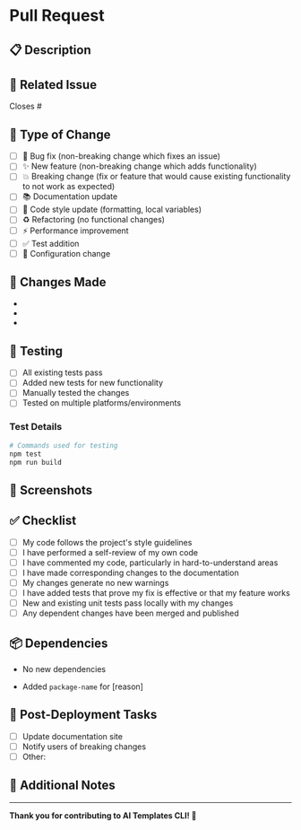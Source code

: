 # Pull Request

## 📋 Description
<!-- Provide a brief description of the changes in this PR -->

## 🎯 Related Issue
<!-- Link to the issue this PR addresses (if applicable) -->
Closes #

## 🔄 Type of Change
<!-- Check all that apply -->
- [ ] 🐛 Bug fix (non-breaking change which fixes an issue)
- [ ] ✨ New feature (non-breaking change which adds functionality)
- [ ] 💥 Breaking change (fix or feature that would cause existing functionality to not work as expected)
- [ ] 📚 Documentation update
- [ ] 🎨 Code style update (formatting, local variables)
- [ ] ♻️ Refactoring (no functional changes)
- [ ] ⚡ Performance improvement
- [ ] ✅ Test addition
- [ ] 🔧 Configuration change

## 📝 Changes Made
<!-- List the specific changes made in this PR -->
- 
- 
- 

## 🧪 Testing
<!-- Describe the tests you ran to verify your changes -->
- [ ] All existing tests pass
- [ ] Added new tests for new functionality
- [ ] Manually tested the changes
- [ ] Tested on multiple platforms/environments

### Test Details
```bash
# Commands used for testing
npm test
npm run build
```

## 📸 Screenshots
<!-- If applicable, add screenshots to show the changes -->

## ✅ Checklist
<!-- Check all that apply -->
- [ ] My code follows the project's style guidelines
- [ ] I have performed a self-review of my own code
- [ ] I have commented my code, particularly in hard-to-understand areas
- [ ] I have made corresponding changes to the documentation
- [ ] My changes generate no new warnings
- [ ] I have added tests that prove my fix is effective or that my feature works
- [ ] New and existing unit tests pass locally with my changes
- [ ] Any dependent changes have been merged and published

## 📦 Dependencies
<!-- List any dependencies that are required for this change -->
- No new dependencies
<!-- OR -->
- Added `package-name` for [reason]

## 🚀 Post-Deployment Tasks
<!-- List any tasks that need to be done after deployment -->
- [ ] Update documentation site
- [ ] Notify users of breaking changes
- [ ] Other: 

## 💬 Additional Notes
<!-- Any additional information that reviewers should know -->

---
**Thank you for contributing to AI Templates CLI! 🎉**